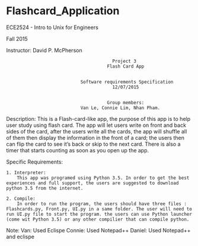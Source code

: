 # Flashcard_Application


ECE2524 - Intro to Unix for Engineers 

Fall 2015 

Instructor: David P. McPherson


                                            Project 3
                                          Flash Card App


                                Software requirements Specification
                                            12/07/2015


                                          Group members:		
                                Van Le, Connie Lim, Nhan Pham.



Description:
    This is a Flash-card-like app, the purpose of this app is to help user study using flash card. The app will let users write on front and back sides of the card, after the users write all the cards, the app will shuffle all of them then display the information in the front of a card; the users then can flip the card to see it’s back or skip to the next card.  There is also a timer that starts counting as soon as you open up the app.

Specific Requirements:

    1. Interpreter: 
        This app was programed using Python 3.5. In order to get the best experiences and full support, the users are suggested to download python 3.5 from the internet.

    2. Compile: 
        In order to run the program, the users should have three files : Flashcards.py, Front.py, UI.py in a same folder. The user will need to run UI.py file to start the program. the users can use Python launcher (come wit Python 3.5) or any other compilier that can compile python.

Note: 
	Van: Used Eclispe
	Connie: Used Notepad++
	Daniel: Used Notepad++ and eclispe

